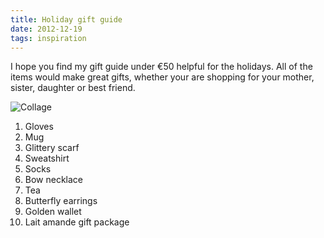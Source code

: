 ```yaml
---
title: Holiday gift guide
date: 2012-12-19
tags: inspiration
---
```


I hope you find my gift guide under €50 helpful for the holidays. All of the items would make great gifts, whether your are shopping for your mother, sister, daughter or best friend.

![Collage](holiday-gift-guide/collage.jpg)

1. Gloves
2. Mug
3. Glittery scarf
4. Sweatshirt
5. Socks
6. Bow necklace
7. Tea
8. Butterfly earrings
9. Golden wallet
10. Lait amande gift package
